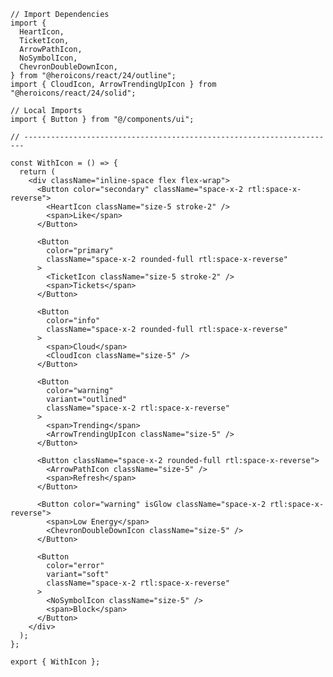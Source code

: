 ﻿```tsx
// Import Dependencies
import {
  HeartIcon,
  TicketIcon,
  ArrowPathIcon,
  NoSymbolIcon,
  ChevronDoubleDownIcon,
} from "@heroicons/react/24/outline";
import { CloudIcon, ArrowTrendingUpIcon } from "@heroicons/react/24/solid";

// Local Imports
import { Button } from "@/components/ui";

// ----------------------------------------------------------------------

const WithIcon = () => {
  return (
    <div className="inline-space flex flex-wrap">
      <Button color="secondary" className="space-x-2 rtl:space-x-reverse">
        <HeartIcon className="size-5 stroke-2" />
        <span>Like</span>
      </Button>

      <Button
        color="primary"
        className="space-x-2 rounded-full rtl:space-x-reverse"
      >
        <TicketIcon className="size-5 stroke-2" />
        <span>Tickets</span>
      </Button>

      <Button
        color="info"
        className="space-x-2 rounded-full rtl:space-x-reverse"
      >
        <span>Cloud</span>
        <CloudIcon className="size-5" />
      </Button>

      <Button
        color="warning"
        variant="outlined"
        className="space-x-2 rtl:space-x-reverse"
      >
        <span>Trending</span>
        <ArrowTrendingUpIcon className="size-5" />
      </Button>

      <Button className="space-x-2 rounded-full rtl:space-x-reverse">
        <ArrowPathIcon className="size-5" />
        <span>Refresh</span>
      </Button>

      <Button color="warning" isGlow className="space-x-2 rtl:space-x-reverse">
        <span>Low Energy</span>
        <ChevronDoubleDownIcon className="size-5" />
      </Button>

      <Button
        color="error"
        variant="soft"
        className="space-x-2 rtl:space-x-reverse"
      >
        <NoSymbolIcon className="size-5" />
        <span>Block</span>
      </Button>
    </div>
  );
};

export { WithIcon };

```
